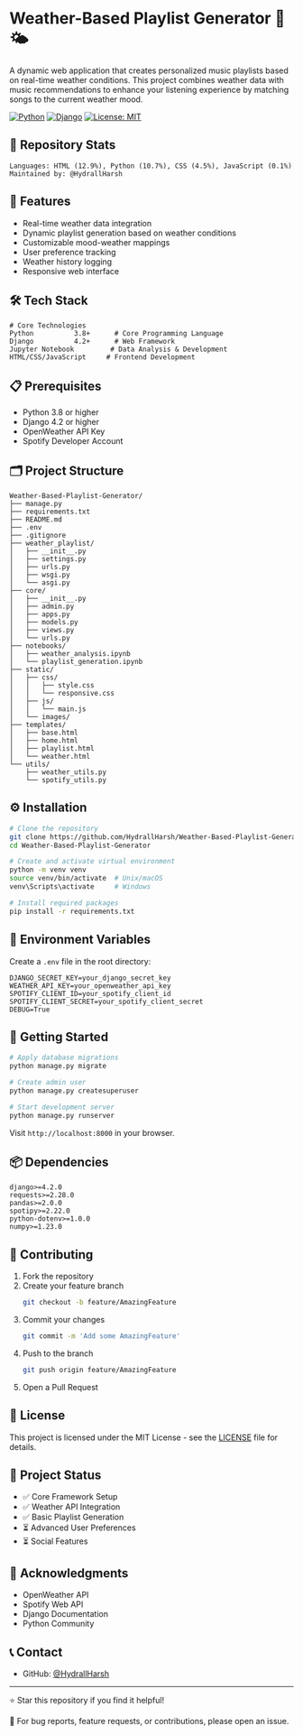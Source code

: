 # Weather-Based Playlist Generator 🎵🌤️

A dynamic web application that creates personalized music playlists based on real-time weather conditions. This project combines weather data with music recommendations to enhance your listening experience by matching songs to the current weather mood.

[![Python](https://img.shields.io/badge/Python-3.8+-blue.svg)](https://python.org)
[![Django](https://img.shields.io/badge/Django-4.2+-green.svg)](https://www.djangoproject.com/)
[![License: MIT](https://img.shields.io/badge/License-MIT-yellow.svg)](https://opensource.org/licenses/MIT)

## 📌 Repository Stats
```
Languages: HTML (12.9%), Python (10.7%), CSS (4.5%), JavaScript (0.1%)
Maintained by: @HydrallHarsh
```

## 🎯 Features
- Real-time weather data integration
- Dynamic playlist generation based on weather conditions
- Customizable mood-weather mappings
- User preference tracking
- Weather history logging
- Responsive web interface

## 🛠️ Tech Stack
```
# Core Technologies
Python          3.8+      # Core Programming Language
Django          4.2+      # Web Framework
Jupyter Notebook         # Data Analysis & Development
HTML/CSS/JavaScript     # Frontend Development
```

## 📋 Prerequisites
- Python 3.8 or higher
- Django 4.2 or higher
- OpenWeather API Key
- Spotify Developer Account

## 🗂️ Project Structure
```
Weather-Based-Playlist-Generator/
├── manage.py
├── requirements.txt
├── README.md
├── .env
├── .gitignore
├── weather_playlist/
│   ├── __init__.py
│   ├── settings.py
│   ├── urls.py
│   ├── wsgi.py
│   └── asgi.py
├── core/
│   ├── __init__.py
│   ├── admin.py
│   ├── apps.py
│   ├── models.py
│   ├── views.py
│   └── urls.py
├── notebooks/
│   ├── weather_analysis.ipynb
│   └── playlist_generation.ipynb
├── static/
│   ├── css/
│   │   ├── style.css
│   │   └── responsive.css
│   ├── js/
│   │   └── main.js
│   └── images/
├── templates/
│   ├── base.html
│   ├── home.html
│   ├── playlist.html
│   └── weather.html
└── utils/
    ├── weather_utils.py
    └── spotify_utils.py
```

## ⚙️ Installation
```bash
# Clone the repository
git clone https://github.com/HydrallHarsh/Weather-Based-Playlist-Generator.git
cd Weather-Based-Playlist-Generator

# Create and activate virtual environment
python -m venv venv
source venv/bin/activate  # Unix/macOS
venv\Scripts\activate     # Windows

# Install required packages
pip install -r requirements.txt
```

## 🔑 Environment Variables
Create a `.env` file in the root directory:
```
DJANGO_SECRET_KEY=your_django_secret_key
WEATHER_API_KEY=your_openweather_api_key
SPOTIFY_CLIENT_ID=your_spotify_client_id
SPOTIFY_CLIENT_SECRET=your_spotify_client_secret
DEBUG=True
```

## 🚀 Getting Started
```bash
# Apply database migrations
python manage.py migrate

# Create admin user
python manage.py createsuperuser

# Start development server
python manage.py runserver
```

Visit `http://localhost:8000` in your browser.

## 📦 Dependencies
```
django>=4.2.0
requests>=2.28.0
pandas>=2.0.0
spotipy>=2.22.0
python-dotenv>=1.0.0
numpy>=1.23.0
```

## 🤝 Contributing
1. Fork the repository
2. Create your feature branch
   ```bash
   git checkout -b feature/AmazingFeature
   ```
3. Commit your changes
   ```bash
   git commit -m 'Add some AmazingFeature'
   ```
4. Push to the branch
   ```bash
   git push origin feature/AmazingFeature
   ```
5. Open a Pull Request

## 📝 License
This project is licensed under the MIT License - see the [LICENSE](LICENSE) file for details.

## 🔄 Project Status
- ✅ Core Framework Setup
- ✅ Weather API Integration
- ✅ Basic Playlist Generation
- ⏳ Advanced User Preferences
- ⏳ Social Features

## 🙏 Acknowledgments
- OpenWeather API
- Spotify Web API
- Django Documentation
- Python Community

## 📞 Contact
- GitHub: [@HydrallHarsh](https://github.com/HydrallHarsh)

---

⭐ Star this repository if you find it helpful!

📧 For bug reports, feature requests, or contributions, please open an issue.
